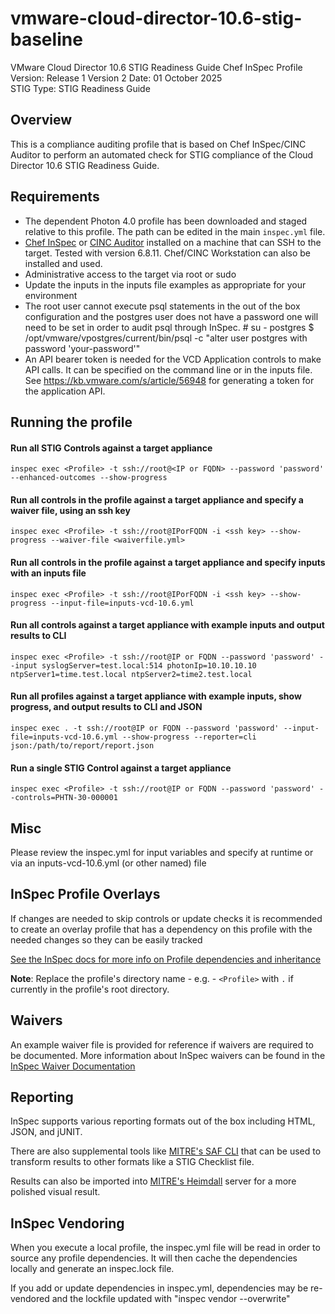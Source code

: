 # vmware-cloud-director-10.6-stig-baseline
VMware Cloud Director 10.6 STIG Readiness Guide Chef InSpec Profile  
Version: Release 1 Version 2 Date: 01 October 2025  
STIG Type: STIG Readiness Guide  

## Overview
This is a compliance auditing profile that is based on Chef InSpec/CINC Auditor to perform an automated check for STIG compliance of the Cloud Director 10.6 STIG Readiness Guide.  

## Requirements

- The dependent Photon 4.0 profile has been downloaded and staged relative to this profile. The path can be edited in the main `inspec.yml` file.
- [Chef InSpec](https://downloads.chef.io/tools/inspec) or [CINC Auditor](https://cinc.sh/start/auditor/) installed on a machine that can SSH to the target. Tested with version 6.8.11. Chef/CINC Workstation can also be installed and used.
- Administrative access to the target via root or sudo
- Update the inputs in the inputs file examples as appropriate for your environment
- The root user cannot execute psql statements in the out of the box configuration and the postgres user does not have a password one will need to be set in order to audit psql through InSpec. # su - postgres $ /opt/vmware/vpostgres/current/bin/psql -c "alter user postgres with password 'your-password'"
- An API bearer token is needed for the VCD Application controls to make API calls. It can be specified on the command line or in the inputs file. See https://kb.vmware.com/s/article/56948 for generating a token for the application API.

## Running the profile

#### Run all STIG Controls against a target appliance
```
inspec exec <Profile> -t ssh://root@<IP or FQDN> --password 'password' --enhanced-outcomes --show-progress
```

#### Run all controls in the profile against a target appliance and specify a waiver file, using an ssh key 
```
inspec exec <Profile> -t ssh://root@IPorFQDN -i <ssh key> --show-progress --waiver-file <waiverfile.yml>
```

#### Run all controls in the profile against a target appliance and specify inputs with an inputs file
```
inspec exec <Profile> -t ssh://root@IPorFQDN -i <ssh key> --show-progress --input-file=inputs-vcd-10.6.yml
```

#### Run all controls against a target appliance with example inputs and output results to CLI
```
inspec exec <Profile> -t ssh://root@IP or FQDN --password 'password' --input syslogServer=test.local:514 photonIp=10.10.10.10 ntpServer1=time.test.local ntpServer2=time2.test.local
```

#### Run all profiles against a target appliance with example inputs, show progress, and output results to CLI and JSON
```
inspec exec . -t ssh://root@IP or FQDN --password 'password' --input-file=inputs-vcd-10.6.yml --show-progress --reporter=cli json:/path/to/report/report.json
```

#### Run a single STIG Control against a target appliance
```
inspec exec <Profile> -t ssh://root@IP or FQDN --password 'password' --controls=PHTN-30-000001
```

## Misc

Please review the inspec.yml for input variables and specify at runtime or via an inputs-vcd-10.6.yml (or other named) file

## InSpec Profile Overlays

If changes are needed to skip controls or update checks it is recommended to create an overlay profile that has a dependency on this profile with the needed changes so they can be easily tracked 

[See the InSpec docs for more info on Profile dependencies and inheritance](https://www.inspec.io/docs/reference/profiles/)

**Note**: Replace the profile's directory name - e.g. - `<Profile>` with `.` if currently in the profile's root directory.  

## Waivers
An example waiver file is provided for reference if waivers are required to be documented. More information about InSpec waivers can be found in the [InSpec Waiver Documentation](https://docs.chef.io/inspec/waivers/)  

## Reporting
InSpec supports various reporting formats out of the box including HTML, JSON, and jUNIT.  

There are also supplemental tools like [MITRE's SAF CLI](https://github.com/mitre/saf) that can be used to transform results to other formats like a STIG Checklist file.  

Results can also be imported into [MITRE's Heimdall](https://github.com/mitre/heimdall2) server for a more polished visual result.  

## InSpec Vendoring

When you execute a local profile, the inspec.yml file will be read in order to source any profile dependencies. It will then cache the dependencies locally and generate an inspec.lock file.

If you add or update dependencies in inspec.yml, dependencies may be re-vendored and the lockfile updated with "inspec vendor --overwrite"
